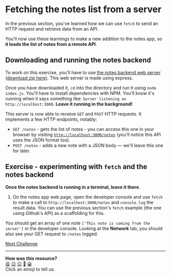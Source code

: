 # Fetching the notes list from a server

In the previous section, you've learned how we can use `fetch` to send an HTTP
request and retrieve data from an API. 

You'll now use these learnings to make a new addition to the notes app, so **it
loads the list of notes from a remote API**.

## Downloading and running the notes backend 

To work on this exercise, you'll have to use [the notes backend web server
(download zip
here)](https://github.com/makersacademy/javascript-web-applications/blob/main/resources/notes-backend-server.zip).
This web server is made using express.

Once you have downloaded it, `cd` into the directory and run it using `node
index.js`. You'll have to install dependencies with NPM. You'll know it's
running when it says something like: `Server listening on
http://localhost:3000`. **Leave it running in the background!**

This server is now able to receive `GET` and `POST` HTTP requests. It implements
a few HTTP endpoints, notably:

 * `GET /notes` - gets the list of notes - you can access this one in your
   browser by visiting
   [`http://localhost:3000/notes`](http://localhost:3000/notes) (you'll notice
   this API uses the JSON format too).
 * `POST /notes` - adds a new note with a JSON body — we'll leave this one for
   later.

## Exercise - experimenting with `fetch` and the notes backend

**Once the notes backend is running in a terminal, leave it there**.

1. On the notes app web page, open the developer console and use `fetch` to make
   a call to `http://localhost:3000/notes` and `console.log` the result data.
   You can use the previous section's `fetch` example (the one using Github's
   API) as a scaffolding for this.

You should get an array of one note `['This note is coming from the server']` in
the developer console. Looking at the **Network** tab, you should also see your
GET request to `/notes` logged.


[Next Challenge](17_fetch_notes_from_backend.md)

<!-- BEGIN GENERATED SECTION DO NOT EDIT -->

---

**How was this resource?**  
[😫](https://airtable.com/shrUJ3t7KLMqVRFKR?prefill_Repository=makersacademy/javascript-web-applications&prefill_File=contents/16_connecting_to_server.md&prefill_Sentiment=😫) [😕](https://airtable.com/shrUJ3t7KLMqVRFKR?prefill_Repository=makersacademy/javascript-web-applications&prefill_File=contents/16_connecting_to_server.md&prefill_Sentiment=😕) [😐](https://airtable.com/shrUJ3t7KLMqVRFKR?prefill_Repository=makersacademy/javascript-web-applications&prefill_File=contents/16_connecting_to_server.md&prefill_Sentiment=😐) [🙂](https://airtable.com/shrUJ3t7KLMqVRFKR?prefill_Repository=makersacademy/javascript-web-applications&prefill_File=contents/16_connecting_to_server.md&prefill_Sentiment=🙂) [😀](https://airtable.com/shrUJ3t7KLMqVRFKR?prefill_Repository=makersacademy/javascript-web-applications&prefill_File=contents/16_connecting_to_server.md&prefill_Sentiment=😀)  
Click an emoji to tell us.

<!-- END GENERATED SECTION DO NOT EDIT -->
